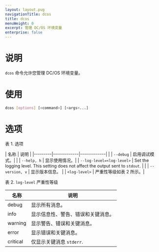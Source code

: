 ```yaml
---
layout: layout.pug
navigationTitle: dcos
title: dcos
menuWeight: 0
excerpt: 管理 DC/OS 环境变量
enterprise: false
---
```


# 说明
`dcos` 命令允许您管理 DC/OS 环境变量。

# 使用

``` bash
dcos [options] [<command>] [<args>...]
```

# 选项

表 1. 选项

| 名称 | 说明 |
|---------|-------------|-------------|
| | `--debug` | 启用调试模式。|
| | `--help, h` | 显示使用情况。|
| `--log-level=<log-level>`  | Set the logging level. This setting does not affect the output sent to `stdout`. |
| | `--version, v` | 显示版本信息。 |
| `<log-level>` | 严重性等级如表 2 所示。|

表 2. `log-level` 严重性等级

| 名称 | 说明 |
|---------|-------------|
| debug | 显示所有消息。|
| info | 显示信息性、警告、错误和关键消息。|
| warning | 显示警告、错误和关键消息。|
| error | 显示错误和关键消息。 |
| critical | 仅显示关键消息 `stderr`. |
